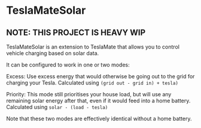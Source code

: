 # TeslaMateSolar

## NOTE: THIS PROJECT IS HEAVY WIP

TeslaMateSolar is an extension to TeslaMate that allows you to control vehicle charging based on solar data.

It can be configured to work in one or two modes:

Excess: Use excess energy that would otherwise be going out to the grid for charging your Tesla. Calculated using `(grid out - grid in) + tesla)`

Priority: This mode still prioritises your house load, but will use any remaining solar energy after that, even if it would feed into a home battery. Calculated using `solar - (load - tesla)`

Note that these two modes are effectively identical without a home battery.
